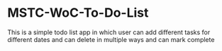 # MSTC-WoC-To-Do-List
This is a simple todo list app in which user can add different tasks for different dates and can delete in multiple ways and can mark complete
